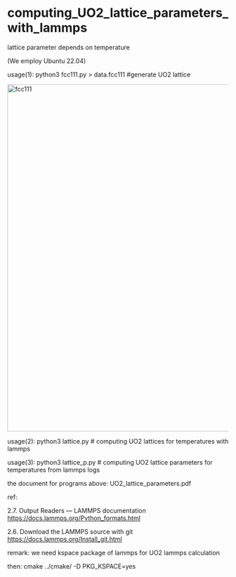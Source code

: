 # computing_UO2_lattice_parameters_with_lammps
lattice parameter depends on temperature

(We employ Ubuntu 22.04)

usage(1): python3 fcc111.py > data.fcc111 #generate UO2 lattice

<img width="791" alt="fcc111" src="https://user-images.githubusercontent.com/1296728/180451685-89ae3955-a1c9-4edc-8bca-c8046fef4ec6.png">

usage(2): python3 lattice.py # computing UO2 lattices for temperatures with lammps

usage(3): python3 lattice_p.py # computing UO2 lattice parameters for temperatures from lammps logs



the document for programs above: UO2_lattice_parameters.pdf


ref:

2.7. Output Readers — LAMMPS documentation https://docs.lammps.org/Python_formats.html

2.6. Download the LAMMPS source with git https://docs.lammps.org/Install_git.html

remark: we need kspace package of lammps for UO2 lammps calculation

then: cmake ../cmake/ -D PKG_KSPACE=yes
